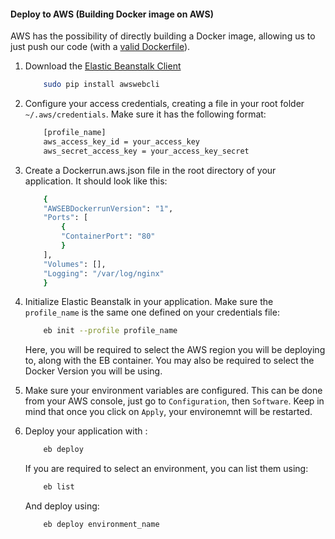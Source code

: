 #### Deploy to AWS (Building Docker image on AWS)

AWS has the possibility of directly building a Docker image, allowing us to just push our code (with a [valid Dockerfile](https://docs.aws.amazon.com/elasticbeanstalk/latest/dg/create_deploy_docker_image.html#create_deploy_docker_image_dockerfile)). 

1. Download the [Elastic Beanstalk Client](https://docs.aws.amazon.com/elasticbeanstalk/latest/dg/eb-cli3-install.html)
    ```bash
        sudo pip install awswebcli
    ```

2. Configure your access credentials, creating a file in your root folder `~/.aws/credentials`. Make sure it has the following format:
    ```bash
        [profile_name]
        aws_access_key_id = your_access_key
        aws_secret_access_key = your_access_key_secret
    ```

3. Create a Dockerrun.aws.json file in the root directory of your application. It should look like this:
    ```bash
        {
        "AWSEBDockerrunVersion": "1",
        "Ports": [
            {
            "ContainerPort": "80"
            }
        ],
        "Volumes": [],
        "Logging": "/var/log/nginx"
        }
    ```

4. Initialize Elastic Beanstalk in your application. Make sure the ```profile_name``` is the same one defined on your credentials file:
    ```bash
        eb init --profile profile_name
    ```
    Here, you will be required to select the AWS region you will be deploying to, along with the EB container. You may also be required to select the Docker Version you will be using. 

5. Make sure your environment variables are configured. This can be done from your AWS console, just go to ```Configuration```, then ```Software```. Keep in mind that once you click on ```Apply```, your environemnt will be restarted.

6. Deploy your application with :
    ```bash
        eb deploy
    ```

    If you are required to select an environment, you can list them using:
    ```bash
        eb list
    ```

    And deploy using:
    ```bash
        eb deploy environment_name
    ```
